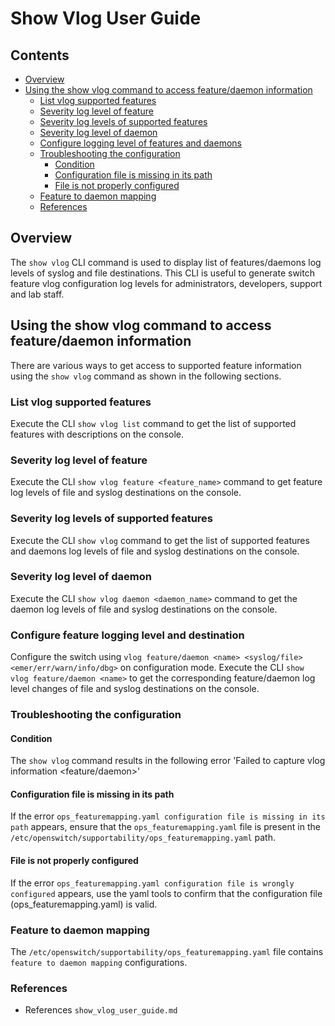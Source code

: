 # Show Vlog User Guide

## Contents

- [Overview](#overview)
- [Using the show vlog command to access feature/daemon information](#using-the-show-vlog-command-to-access-feature-daemon-information)
    - [List vlog supported features](#list-vlog-supported-features)
    - [Severity log level  of feature](#severity-log-level-of-feature)
    - [Severity log levels of supported features](#severit-log-levels-of-supported-features)
    - [Severity log level  of daemon](#log-level-severity-of-daemon)
    - [Configure logging level of features and daemons](#configure-logging-level-of-features-and-daemons)
    - [Troubleshooting the configuration](#troubleshooting-the-configuration)
         - [Condition](#condition)
         - [Configuration file is missing in its path](#configuration-file-is-missing-in-its-path)
         - [File is not properly configured](#file-is-not-properly-configured)
    - [Feature to daemon mapping](#feature-to-daemon-mapping)
	- [References](#references)

## Overview

The `show vlog` CLI command is used to display list of features/daemons log levels of syslog and file destinations. This CLI is useful to generate switch feature vlog configuration log levels for administrators, developers, support and lab staff.

## Using the show vlog command to access feature/daemon information

There are various ways to get access to supported feature information using the `show vlog` command
as shown in the following sections.

### List vlog supported features
Execute the CLI `show vlog list` command to get the list of supported features with descriptions on
the console.

### Severity log level  of feature
Execute the CLI `show vlog feature <feature_name>` command to get feature log levels of file and syslog destinations on the console.

### Severity log levels of supported features
Execute the CLI `show vlog` command to get the list of supported features and daemons log levels of file and syslog destinations on the console.

### Severity log level of daemon
Execute the CLI `show vlog daemon <daemon_name>` command to get the daemon log levels of file and syslog destinations on the console.

### Configure feature logging level and destination
Configure the switch using
`vlog feature/daemon <name> <syslog/file> <emer/err/warn/info/dbg>` on configuration mode.
Execute the CLI `show vlog feature/daemon <name>` to get the corresponding feature/daemon log level changes of file and syslog destinations on the console.

### Troubleshooting the configuration

#### Condition
The `show vlog` command results in the following error
'Failed to capture vlog information <feature/daemon>'

#### Configuration file is missing in its path
If the error `ops_featuremapping.yaml configuration file is missing in its path` appears, ensure that the `ops_featuremapping.yaml` file is present in the `/etc/openswitch/supportability/ops_featuremapping.yaml` path.

#### File is not properly configured
If the error `ops_featuremapping.yaml configuration file is wrongly configured` appears,
use the yaml tools to confirm that the configuration file (ops_featuremapping.yaml) is valid.

### Feature to daemon mapping
The `/etc/openswitch/supportability/ops_featuremapping.yaml` file contains `feature to daemon mapping` configurations.

### References
* References `show_vlog_user_guide.md`
